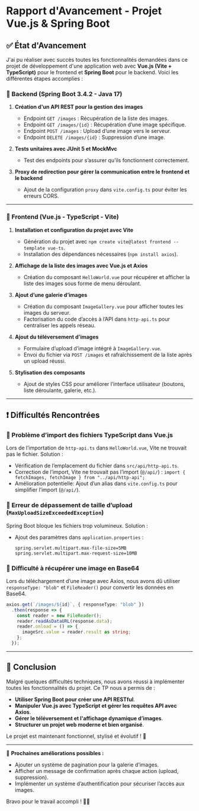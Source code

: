 # Rapport d'Avancement - Projet Vue.js & Spring Boot

## ✅ État d'Avancement

J'ai pu réaliser avec succès toutes les fonctionnalités demandées dans ce projet de développement d'une application web avec **Vue.js (Vite + TypeScript)** pour le frontend et **Spring Boot** pour le backend. Voici les différentes étapes accomplies :

### 🎯 Backend (Spring Boot 3.4.2 - Java 17)
1. **Création d'un API REST pour la gestion des images**
   - Endpoint `GET /images` : Récupération de la liste des images.
   - Endpoint `GET /images/{id}` : Récupération d’une image spécifique.
   - Endpoint `POST /images` : Upload d’une image vers le serveur.
   - Endpoint `DELETE /images/{id}` : Suppression d’une image.

2. **Tests unitaires avec JUnit 5 et MockMvc**
   - Test des endpoints pour s’assurer qu’ils fonctionnent correctement.

3. **Proxy de redirection pour gérer la communication entre le frontend et le backend**
   - Ajout de la configuration `proxy` dans `vite.config.ts` pour éviter les erreurs CORS.

---

### 🎨 Frontend (Vue.js - TypeScript - Vite)
1. **Installation et configuration du projet avec Vite**
   - Génération du projet avec `npm create vite@latest frontend --template vue-ts`.
   - Installation des dépendances nécessaires (`npm install axios`).

2. **Affichage de la liste des images avec Vue.js et Axios**
   - Création du composant `HelloWorld.vue` pour récupérer et afficher la liste des images sous forme de menu déroulant.

3. **Ajout d’une galerie d’images**
   - Création du composant `ImageGallery.vue` pour afficher toutes les images du serveur.
   - Factorisation du code d’accès à l’API dans `http-api.ts` pour centraliser les appels réseau.

4. **Ajout du téléversement d’images**
   - Formulaire d’upload d’image intégré à `ImageGallery.vue`.
   - Envoi du fichier via `POST /images` et rafraîchissement de la liste après un upload réussi.

5. **Stylisation des composants**
   - Ajout de styles CSS pour améliorer l’interface utilisateur (boutons, liste déroulante, galerie, etc.).

---

## ❗ Difficultés Rencontrées

### 🔹 Problème d’import des fichiers TypeScript dans Vue.js
Lors de l’importation de `http-api.ts` dans `HelloWorld.vue`, Vite ne trouvait pas le fichier. Solution :
- Vérification de l’emplacement du fichier dans `src/api/http-api.ts`.
- Correction de l’import, Vite ne trouvait pas l’import (`@/api/`) : `import { fetchImages, fetchImage } from "../api/http-api";`
- Amélioration potentielle: Ajout d’un alias dans `vite.config.ts` pour simplifier l’import (`@/api/`).

### 🔹 Erreur de dépassement de taille d’upload (`MaxUploadSizeExceededException`)
Spring Boot bloque les fichiers trop volumineux. Solution :
- Ajout des paramètres dans `application.properties` :
  ```properties
  spring.servlet.multipart.max-file-size=5MB
  spring.servlet.multipart.max-request-size=10MB
  ```

### 🔹 Difficulté à récupérer une image en Base64
Lors du téléchargement d’une image avec Axios, nous avons dû utiliser `responseType: "blob"` et `FileReader()` pour convertir les données en Base64.

```ts
axios.get(`/images/${id}`, { responseType: "blob" })
  .then(response => {
    const reader = new FileReader();
    reader.readAsDataURL(response.data);
    reader.onload = () => {
      imageSrc.value = reader.result as string;
    };
  });
```

---

## 🚀 Conclusion
Malgré quelques difficultés techniques, nous avons réussi à implémenter toutes les fonctionnalités du projet. Ce TP nous a permis de :
- **Utiliser Spring Boot pour créer une API RESTful**.
- **Manipuler Vue.js avec TypeScript et gérer les requêtes API avec Axios**.
- **Gérer le téléversement et l'affichage dynamique d’images**.
- **Structurer un projet web moderne et bien organisé**.

Le projet est maintenant fonctionnel, stylisé et évolutif ! 🎉

---

📌 **Prochaines améliorations possibles :**
- Ajouter un système de pagination pour la galerie d’images.
- Afficher un message de confirmation après chaque action (upload, suppression).
- Implémenter un système d’authentification pour sécuriser l’accès aux images.

Bravo pour le travail accompli ! 🚀🔥

